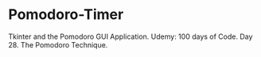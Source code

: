 # Pomodoro-Timer
Tkinter and the Pomodoro GUI Application. 
Udemy: 100 days of Code. Day 28. 
The Pomodoro Technique.
